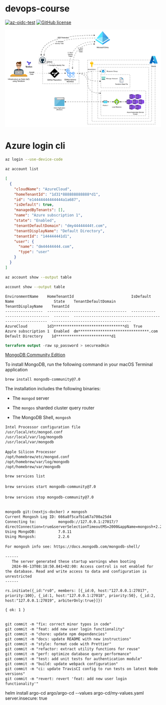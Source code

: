 # devops-course

[![az-oidc-test](https://github.com/dimaserbenyuk/devops-course/actions/workflows/terraform.yaml/badge.svg?branch=main)](https://github.com/dimaserbenyuk/devops-course/actions/workflows/terraform.yaml)  [![GitHub license](https://img.shields.io/badge/license-MIT-blue.svg)](https://github.com/dimaserbenyuk/devops-course/blob/master/LICENSE.md)

![image](/images/aks-terraform-oidc.svg)


# Azure login cli

```bash
az login --use-device-code
```

```bash
az account list
```

```json
[
  {
    "cloudName": "AzureCloud",
    "homeTenantId": "1d31*888888888888*d1",
    "id": "e14444444444444a1a687",
    "isDefault": true,
    "managedByTenants": [],
    "name": "Azure subscription 1",
    "state": "Enabled",
    "tenantDefaultDomain": "dmy44444444t.com",
    "tenantDisplayName": "Default Directory",
    "tenantId": "144444441d1",
    "user": {
      "name": "dm44444444.com",
      "type": "user"
    }
  }
]

```

```bash
az account show --output table
```

```bash
account show --output table
```

```
EnvironmentName    HomeTenantId                          IsDefault    Name                  State    TenantDefaultDomain                      TenantDisplayName    TenantId
-----------------  ------------------------------------  -----------  --------------------  -------  ---------------------------------------  -------------------  ------------------------------------
AzureCloud         1d3********************************d1  True         Azure subscription 1  Enabled  dm********************************.com  Default Directory    1d*************************d1
```

```terraform
terraform output -raw sp_password > secureadmin
```

[MongoDB Community Edition](https://www.mongodb.com/docs/manual/tutorial/install-mongodb-on-os-x/)

To install MongoDB, run the following command in your macOS Terminal application

```
brew install mongodb-community@7.0
```

The installation includes the following binaries:

- The `mongod` server

- The `mongos` sharded cluster query router

- The MongoDB Shell, `mongosh`

```config
Intel Processor configuration file
/usr/local/etc/mongod.conf
/usr/local/var/log/mongodb
/usr/local/var/mongodb

Apple Silicon Processor
/opt/homebrew/etc/mongod.conf
/opt/homebrew/var/log/mongodb
/opt/homebrew/var/mongodb
```

```sh
brew services list

brew services start mongodb-community@7.0

brew services stop mongodb-community@7.0
```


```shell

mongodb git:(nextjs-docker) ✗ mongosh   
Current Mongosh Log ID: 666a8f5cafb1a67a700a25d4
Connecting to:          mongodb://127.0.0.1:27017/?directConnection=true&serverSelectionTimeoutMS=2000&appName=mongosh+2.2.6
Using MongoDB:          7.0.11
Using Mongosh:          2.2.6

For mongosh info see: https://docs.mongodb.com/mongodb-shell/

------
   The server generated these startup warnings when booting
   2024-06-13T08:18:50.841+02:00: Access control is not enabled for the database. Read and write access to data and configuration is unrestricted
------

```

```
rs.initiate({_id:"rs0", members: [{_id:0, host:"127.0.0.1:27017", priority:100}, {_id:1, host:"127.0.0.1:27018", priority:50}, {_id:2, host:"127.0.0.1:27019", arbiterOnly:true}]})

```

```
{ ok: 1 }


```

```shell
git commit -m "fix: correct minor typos in code"
git commit -m "feat: add new user login functionality"
git commit -m "chore: update npm dependencies"
git commit -m "docs: update README with new instructions"
git commit -m "style: format code with Prettier"
git commit -m "refactor: extract utility functions for reuse"
git commit -m "perf: optimize database query performance"
git commit -m "test: add unit tests for authentication module"
git commit -m "build: update webpack configuration"
git commit -m "ci: update TravisCI config to run tests on latest Node versions"
git commit -m "revert: revert 'feat: add new user login functionality'"

```

helm install argo-cd argo/argo-cd --values argo-cd/my-values.yaml
    server.insecure: true
